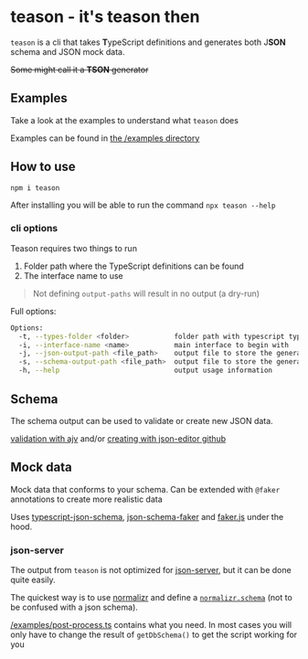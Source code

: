 # teason - it's teason then

`teason` is a cli that takes **T**ypeScript definitions and generates both J**SON** schema and JSON mock data.

~~Some might call it a **TSON** generator~~

## Examples

Take a look at the examples to understand what `teason` does

Examples can be found in [the /examples directory](/examples)

## How to use

`npm i teason`

After installing you will be able to run the command `npx teason --help`

### cli options

Teason requires two things to run

1. Folder path where the TypeScript definitions can be found
2. The interface name to use

> Not defining `output-paths` will result in no output (a dry-run)

Full options:

```bash
Options:
  -t, --types-folder <folder>           folder path with typescript types
  -i, --interface-name <name>           main interface to begin with
  -j, --json-output-path <file_path>    output file to store the generated JSON
  -s, --schema-output-path <file_path>  output file to store the generated Schema
  -h, --help                            output usage information
```

## Schema

The schema output can be used to validate or create new JSON data.

[validation with ajv](https://github.com/epoberezkin/ajv) and/or
[creating with json-editor github](https://json-editor.github.io/json-editor/)

## Mock data

Mock data that conforms to your schema. Can be extended with `@faker` annotations to create more realistic data

Uses [typescript-json-schema](https://github.com/YousefED/typescript-json-schema), [json-schema-faker](https://github.com/json-schema-faker/json-schema-faker/) and [faker.js](https://marak.github.io/faker.js/) under the hood.

### json-server

The output from `teason` is not optimized for [json-server](https://github.com/typicode/json-server), but it can be done quite easily.

The quickest way is to use [normalizr](https://github.com/paularmstrong/normalizr) and define a [`normalizr.schema`](https://github.com/paularmstrong/normalizr/blob/master/docs/api.md#schema) (not to be confused with a json schema).

[/examples/post-process.ts](/examples/post-process.ts) contains what you need. In most cases you will only have to change the result of `getDbSchema()` to get the script working for you
